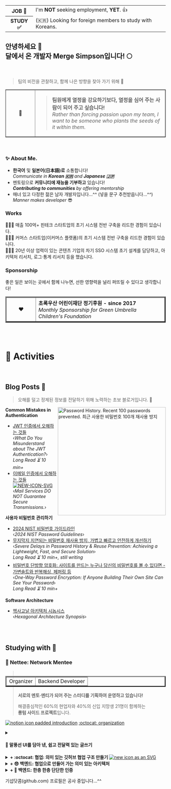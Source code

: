 <!-- HTML preferred -->

<table>
  <tr>
    <th>JOB 🚫</th>
    <td>I'm <b>NOT</b> seeking employment, <b>YET</b>. 👍</td>
  </tr>
  <tr></tr>
  <tr>
    <th>STUDY ✅</th>
    <td>(🇰🇷) Looking for foreign members to study with Koreans.</td>
  </tr>
</table>

## 안녕하세요 👋<br />달에서 온 개발자 Merge Simpson입니다! 🌕

<br />

> 팀의 비전을 관찰하고, 함께 나은 방향을 찾아 가기 위해 👀

<div width="1000px" align="left">
  <table border="1">
    <tr>
      <td width="75" align="center">🚀</td>
      <td height="75">
        <blockquote>
          <strong>팀원에게 열정을 강요하기보다, 열정을 심어 주는 사람이 되어 주고 싶습니다!<br /></strong>
          <em>Rather than forcing passion upon my team, I want to be someone who plants the seeds of it within them.</em>
        </blockquote>
      </td>
    </tr>
  </table>
</div>

<br />

### ✨ About Me.

- **한국어** 및 **일본어(日本語)로** 소통합니다!  
  _Communicate in **Korean 🇰🇷** and **Japanese 🇯🇵**_  
- 멘토링으로 **커뮤니티에 재능을 기부하고** 있습니다!  
  _**Contributing to communities** by offering mentorship_  
- 매너 있고 다정한 젊은 남자 개발자입니다...^^ (넣을 문구 추천받읍니다...^^)  
  _Manner makes developer_ 😎  

### Works

🧑🏻‍💻 매출 100억+ 핀테크 스타트업의 초기 시스템 전반 구축을 리드한 경험이 있습니다.  
🧑🏻‍💻 커머스 스타트업(이커머스 플랫폼)의 초기 시스템 전반 구축을 리드한 경험이 있습니다.  
🧑🏻‍💻 20년 이상 업력이 있는 콘텐츠 기업의 차기 SSO 시스템 초기 설계를 담당하고, 아키텍처 리서치, 로그·통계 리서치 등을 했습니다.  

<!-- 바이올린소나타 님: 안 좋게 보이기보단, 조금 더 구체적으로 알고 싶다. -->

### Sponsorship

좋은 일은 보이는 곳에서 함께 나누면, 선한 영향력을 널리 퍼뜨릴 수 있다고 생각합니다!  

<table border="3">
  <tr height="75">
    <td width="75" align="center">❤️</td>
    <td>
        <strong>초록우산 어린이재단 정기후원 - since 2017<br /></strong>
        <em>Monthly Sponsorship for Green Umbrella Children's Foundation</em>
    </td>
  </tr>
</table>

<br />

<!--
**merge-simpson/merge-simpson** is a ✨ _special_ ✨ repository because its `README.md` (this file) appears on your GitHub profile.

Here are some ideas to get you started:

- 🔭 I’m currently working on ...
- 🌱 I’m currently learning ...
- 👯 I’m looking to collaborate on ...
- 🤔 I’m looking for help with ...
- 💬 Ask me about ...
- 📫 How to reach me: ...
- 😄 Pronouns: ...
- ⚡ Fun fact: ...
-->

<br />

# 🚀 Activities
<br />

## Blog Posts 💬

> 오해를 덜고 정제된 정보를 전달하기 위해 노력하는 초보 블로거입니다. 🌱

<a href="https://blog.letsdev.me/password-history-kor">
  <img width="339" align="right" alt="Password History. Recent 100 passwords prevented. 최근 사용한 비밀번호 100개 재사용 방지" src="https://github.com/user-attachments/assets/5801647d-e96d-42dc-af5d-acb4a886e74c" />
</a>

**Common Mistakes in Authentication**

- [JWT 인증에서 오해하는 것들](https://blog.letsdev.me/jwt-authentication)  
  ‹_What Do You Misunderstand about The JWT Authentication?_›  
  _Long Read ⏳ 10 min+_
- [이메일 인증에서 오해하는 것들](https://blog.letsdev.me/email-otp) [![NEW-ICON-SVG](https://github.com/user-attachments/assets/09f63d26-a6f5-4656-8018-8162d9da1fbf)](https://blog.letsdev.me/email-otp)  
  ‹_Mail Services DO NOT Guarantee Secure Transmissions._›  

**사용자 비밀번호 관리하기**

- [2024 NIST 비밀번호 가이드라인](https://blog.letsdev.me/nist-password-guidelines-2024-kor)  
  ‹_2024 NIST Password Guidelines_›
- [무지막지 지연되는 비밀번호 재사용 방지, 가볍고 빠르고 안전하게 개선하기](https://blog.letsdev.me/password-history-kor)  
  ‹_Severe Delays in Password History & Reuse Prevention: Achieving a Lightweight, Fast, and Secure Solution_›  
  _Long Read ⏳ 10 min+, still writing_
- [비밀번호 단방향 암호화: 사이트를 만드는 누구나 당신의 비밀번호를 볼 수 있다면 - 가변솔트와 반복해싱, 페퍼링 등](https://blog.letsdev.me/password-encryption-concept-kor)  
  ‹_One-Way Password Encryption: If Anyone Building Their Own Site Can See Your Password_›  
  _Long Read ⏳ 10 min+_

**Software Architecture**

- [헥사고날 아키텍처 시놉시스](https://blog.letsdev.me/hexagonal-architecture-synopsis-kor)  
  ‹_Hexagonal Architecture Synopsis_›

<!--
---
**Common Mistakes in Authentication**

- [What do you misunderstand about the JWT Authentication? (Kor)](https://blog.letsdev.me/concept-jwt-authentication-1-kor)  
  _Long Read ⏳ 10 min+_
- [Mail services DO NOT guarantee secure transmissions.](https://blog.letsdev.me/email-otp)  

**Managing User Passwords**

- [2024 NIST 비밀번호 가이드라인](https://blog.letsdev.me/nist-password-guidelines-2024-kor)
- [Severe Delays in Password History & Reuse Prevention: Achieving a Lightweight, Fast, and Secure Solution](https://blog.letsdev.me/password-history-kor)  
  _Long Read ⏳ 10 min+, still writing_
- [비밀번호 단방향 암호화: 사이트를 만드는 누구나 당신의 비밀번호를 볼 수 있다면 - 가변솔트와 반복해싱, 페퍼링 등](https://blog.letsdev.me/password-encryption-concept-kor)  

**Software Architecture**

[헥사고날 아키텍처 시놉시스](https://blog.letsdev.me/hexagonal-architecture-synopsis-kor)
-->
<br />
<br />

## Studying with 🔭

### 🌸 Nettee: Network Mentee

<table align="right" border="3"> <tr></tr>
  <tr>
    <td>Organizer</td>
    <td>Backend Developer</td>
  </tr>
</table>

> **서로의 멘토·멘티가 되어 주는 스터디를 기획하여 운영하고 있습니다!**  
> 
> 해결중심적인 60%의 현업자와 40%의 신입 지망생 21명이 함께하는  
> **롱텀 사이드 프로젝트**입니다.  

[![notion icon padded](https://github.com/user-attachments/assets/0fe3b7c3-0e11-4d1b-9302-67cd77c73cfc) introduction](https://nettee.notion.site/introduction)
[:octocat: organization](https://github.com/nettee-space)

<details>
  <summary><h4>💬 말풍선 UI를 담아 낸, 쉽고 전달력 있는 글쓰기</h4></summary>

<a href="https://nettee.notion.site/introduction">
  <img width="340" alt="왜 안 뜨누" align="left" src="https://file.notion.so/f/f/f2636925-e81c-435b-900d-85ba6696597a/b84a6858-e2e1-4555-8c2a-37e4ccad815f/%E1%84%87%E1%85%A2%E1%86%A8%E1%84%8C%E1%85%A9%E1%86%BC%E1%84%8B%E1%85%AF%E1%86%AB%E1%84%8B%E1%85%B4-nettee-%E1%84%8E%E1%85%AE%E1%84%8E%E1%85%A5%E1%86%AB-q60.avif?table=block&id=18701973-b23a-8081-95a5-e5dcc9fbf3b6&spaceId=f2636925-e81c-435b-900d-85ba6696597a&expirationTimestamp=1738454400000&signature=LquqSpSw4fwKyTC2WSaywl0GqRWjtNhqpmheC0hRBOc" />
</a>

<table border="3">
  <tr>
    <td width="470">
      <div>
        <strong>💭 Blog = Web + Log, 그 다음 세대</strong>
        <p><blockquote>일상의 조각 모음과 전문적인 정보 공유까지.<br />블로그는 어원인 Web + Log, 그 이상의 정보 공유로 사용되어 왔습니다.</blockquote></p>
        <p><strong>🤔 하지만 전달력 있는 글을 쓰는 것은 어려운 일인데요.</strong></p>
        <span>우리 "Nettee"는 누구나 더 쉽고 정확하게 정보를 전달할 수 있는 구조를 생각했습니다!</span>
      </div>
    </td>
  </tr>
</table>

<table border="3">
  <tr>
    <td width="470">
      <div>
        <strong>✏️ 쉽게 시작하는 좋은 습관</strong>
        <p><blockquote>꾸준한 글쓰기는 쉬운 글쓰기에서 시작됩니다.</blockquote></p>
        <i>"오늘도 많은 사람들이 글쓰기를 결심하지만, 막상 마침표를 찍기도 전에 포기하고 맙니다."</i>
        <br />
        <i>"답답한 줄글은 이제 그만! 글쓰기는 쉬워야 합니다."</i>
      </div>
    </td>
  </tr>
  <tr border="3"><td border="3"> Nettee는 이런 분들을 위해 채팅형 UI를 포함해, 쉽고 자연스러운 글쓰기를 지원합니다!</td></tr>
  <tr>
    <td>
      <div>
        <p>Nettee가 만드는 블로그에서, 말풍선 UI를 통해 기존의 줄글 형식에서 벗어나 양방향 소통형 글쓰기를 경험할 수 있습니다.</p>
        <p><strong>결국, 더 짧은 시간에 생동감 있는 글을 작성할 수 있습니다!</strong></p>
      </div>
    </td>
  </tr>
</table>

See: https://nettee.notion.site/introduction

✅ **빠르고 안전한 Draft 설계하기**
✅ **작성자가 참여하는 이미지 최적화**
✅ **한층 한층 단단한 인증**
✅ **프론트엔드와 협업하는 빠른 업데이트, 빠른 조회**
✅ **지속 가능한 협업을 지향하기**
✅ **실력차가 있더라도 서로 탓하기보다 부족한 부분을 채워 줄 수 있는 환경을 제공하고 싶습니다!**

---

</details>

<!--

<details>
  <summary><h4>🤔 어떤 문제를 해결할까요?</h4></summary>

우리의 가치를 드러내는 게 진짜 목적이에요!  
만드는 데 급급하기보다, 우리가 성장하고 그 결과를 보여 주어야 합니다!  

---

**🌱 함께하는 목적을 잃지 않기**

<table>
  <tr>
    <td>
      <span>Nettee의 취지는 크로스 멘토링입니다!</span><br />
      <strong><em>실력차가 있더라도 서로 탓하기보다 부족한 부분을 채워 줄 수 있는 환경을 제공하고 싶습니다.</em></strong>
    </td>
  </tr>
</table>

- **참여하고 싶은 파트를 자유롭게 선택합니다!**  
  > 한 분야의 **스페셜리스트로** 성장하면서 **제너럴리스트로** 성장할 수 있게, 내가 참여할 파트를 스스로 선택해 기여합니다.  
- **롱텀 프로젝트! 원하는 기간(파트)을 약속하고 참여할 수 있습니다.**  
  > 지속적으로 발전 가능한 프로젝트를 추구합니다. 기능 개발과 더불어, 운영 과정에서 발생하는 이슈들을 경험하고 능동적으로 문제 해결에 참여할 수 있습니다.  
- **서로의 작업 속도에 눈치를 주면 안 됩니다!**  
  > 적극적으로 기여하는 만큼 나의 성장으로 이어집니다! 따라서 타인에게 눈치를 주지 않아도 되는 구조입니다.  
- **베스트 프랙티스보다 베스트 팀워크를 지향합니다!**  
  > 나은 기술에 대한 논의가, 스터디 동료에게 상처를 주어도 될 만큼 가치 있는 건 아니라고 생각합니다! 😘

</details>
-->

<details>
  <summary>
    <strong>
      + :octocat: 협업: 의미 있는 깃허브 협업 구조 만들기
    </strong>
    <a href=".">
      <img alt="new icon as an SVG" src="https://github.com/user-attachments/assets/09f63d26-a6f5-4656-8018-8162d9da1fbf" />
    </a>
  </summary> <br />

<table>
  <tr height="30px">
    <td>
      ℹ️ &nbsp;&nbsp;지금은 이슈 내에서 논의와 질문을 작성하고 있어요.<br />
      &nbsp;&nbsp;&nbsp;&nbsp;&nbsp;&nbsp;&nbsp;&nbsp;Discussions 탭은 다음 단계 레포지터리(멀티모듈)에서 도입을 논의합니다!
    </td>
  </tr>
</table>

- **LABELS**:[한 눈에 보이는 깃허브 레포지터리 Labels 목록 고안하기](https://github.com/nettee-space/backend-sample-hexagonal-simple-crud/labels)
- **PULL REQUEST**: [팀원들과 PR 및 코드리뷰 적응기: Driving Adapter 및 관련 테스트 코드 PR 사례](https://github.com/nettee-space/backend-sample-hexagonal-simple-crud/pull/24)
- **DISCUSSION ISSUE**: [헥사고날 아키텍처에서 Domain의 Status와 JPA Entity의 Status를 서로 나누어서 관리하는 게 좋을까요?](https://github.com/nettee-space/backend-sample-hexagonal-simple-crud/issues/22#issuecomment-2582121840)
- **TROUBLE SHOOTING**: [JPA 테스트에서 시간 컬럼의 정밀도 이슈: 단계적인 해결책 제시](https://nettee.notion.site/jpa-test-auditing-precision)
- **TROUBLE SHOOTING**: [JPA + Kotest에서 원하는 테스트에만 적용할 수 있도록 격리한 공통 설정 관리](https://nettee.notion.site/jpa-test-config)

---

</details>

<details>
  <summary><strong>+ 😎 백엔드: 협업으로 만들어 가는 의미 있는 아키텍처</strong></summary><br />

  <table>
    <tr height="190px">
      <td>
        <p>
          백엔드 팀은 세 단계의 레포지터리를 기존 멤버 및 미래의 멤버에게 소개합니다.<br />
          <strong>엇, '오버스펙'으로 보이는 것들이 있나요? 🧐</strong>
        </p>
        <ul>
          <li>
            <strong><em>경험자의 노하우와</em></strong> 참신한 아이디어를 모아서, 지속 가능한 멀티모듈 프로젝트가 뭔지 보여 드릴게요.
          </li>
          <li>
            <strong><em>새 기술의</em></strong> 도입이 <strong><em>기존 소스 코드에 영향을 주지 않도록</em></strong> 설계해서, 탄력적으로 참여하는 협업 구조에 맞춥니다!
          </li>
          <li>
            우리는 탐구적인 스터디예요. 따라하기 바쁘기보다, 나아갈 수 있도록 개선책을 찾는 것을 좋아합니다!
          </li>
        </ul>
      </td>
    </tr>
  </table>

<!--
- 모방하는 데 그치지 않고 작업 편의를 갖추는 전략을 갖고 있습니다!
-->

> **_It makes sence to me!_ 🤔**  
> 그래서 우리는 배경지식의 차이를 좁히고 단계적으로 적응할 수 있는 레포지터리를 준비하고 있습니다.

1. :octocat: [**Layered Architecture**](https://github.com/nettee-space/backend-sample-layered-simple-crud) (Simple CRUD)  
    - 기본 CRUD 적응이면서도, 의외로 현업자에게도 낯설지 모르는 몇 가지 작업 방식에 초점을 둡니다.
    - 이 단계에서는 복잡한 설계나 복잡한 코드의 많은 부분을 생략하고, 오로지 구조 이해를 돕는 데 집중합니다.

2. :octocat: [**Hexagonal Architecture**](https://github.com/nettee-space/backend-sample-hexagonal-simple-crud) (Team works)  
    - 각 계층의 역할에 대한 이해와 오해! 그중 핵심적인 부분을 공유하며 서로의 생각을 진단합니다.

3. :octocat: **Multimodule Project with Hexagonal Architecture** (Team works)  
   - 본격적인 협업 코드 스타일을 담아 내는 프로젝트입니다! 과연 이전 헥사고날 아키텍처의 원형을 유지할까요? 😉  

---

</details>

<details>
  <summary><strong>+ 🔑 백엔드: 한층 한층 단단한 인증</strong></summary><br />

- ✅ **_JWT 오해 제거_**  
  당신이 알고 있는 JWT, OAuth! 정말 오해는 없는 걸까요?  
  취약성을 진단하며, 안전성을 강화합니다.  
- ✅ **_지연되는 비밀번호 재사용 방지 개선_**  
  무지막지 지연되는 비밀번호 히스토리 관리와 비밀번호 재사용 방지!  
  가볍고 빠르게 개선해 봅니다.  
- ✅ **_최신화된 비밀번호 정책_**  
  사용자들의 비밀번호 생성 습관을 반영해서 암호의 안전성을 추구합니다!  
- ✅ **_이메일 인증의 오해 제거_**  
  SMS나 이메일로 OTP를 전달할 때, 경유하는 모든 서비스와 모든 통신 구간을 신뢰할 수 있을까요?  
  중개 통신 구간을 신뢰하지 않아도, 사용자는 신뢰할 수 있도록 설계를 보강합니다.  
- ✅ **_논의 가능한 배경지식 공유_**  
  그리고 이런 논의가 가능하도록 배경 지식을 공유하고, 모두와 리서치하고 논의하며 탄탄히 해 봅니다!  

---

</details>

<!--

<details>
  <summary><h3>협업으로 만들어 가는 단계적인 아키텍처 리서치 레포지터리</h3></summary>

다음처럼 세 단계 레포지터리를 ... 리서치

1. Layered Architecture (Simple CRUD)
2. Hexagonal Architecture (Team works)
3. Multimodule Project with Hexagonal Architecture (Team works)

주요 이슈

- [이슈: Domain BoardStatus와 JPA Entity BoardStatus를 서로 나누어야 합니까?](https://github.com/nettee-space/backend-sample-hexagonal-simple-crud/issues/22#issuecomment-2582121840)
  
</details>
-->

기섭닷콤(github.com) 프로필은 공사 중입니다...^^
